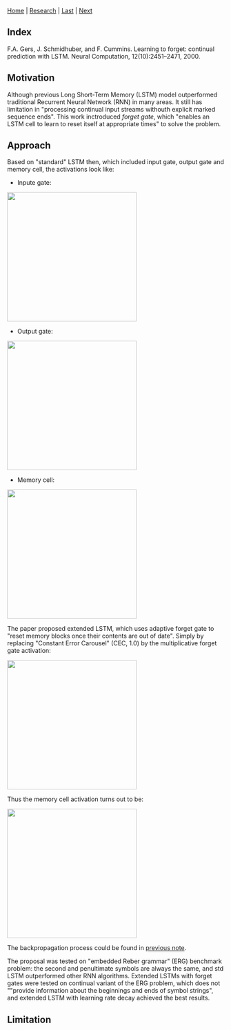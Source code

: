 [Home](https://clojia.github.io/) | [Research](https://clojia.github.io/research/) | [Last](https://clojia.github.io/research/2018-08-IR-Dist-Rep) | [Next](https://clojia.github.io/research/2018-09-IR-GANs)

## Index
F.A. Gers, J. Schmidhuber, and F. Cummins. Learning to forget: continual
prediction with LSTM. Neural Computation, 12(10):2451–2471,
2000.

## Motivation
Although previous Long Short-Term Memory (LSTM) model outperformed traditional Recurrent Neural Network (RNN) in many areas. It still has limitation in "processing continual input streams withouth explicit marked sequence ends". This work inctroduced *forget gate*, which "enables an LSTM cell to learn to reset itself at appropriate times" to solve the problem.

## Approach
Based on "standard" LSTM then, which included input gate, output gate and memory cell, the activations look like:
- Inpute gate:
<img src="../images/in_gate.png" width="300"> 

- Output gate:
<img src="../images/out_gate.png" width="300"> 

- Memory cell:
<img src="../images/cell.png" width="300"> 

The paper proposed extended LSTM, which uses adaptive forget gate to "reset memory blocks once their contents are out of date". Simply by replacing "Constant Error Carousel" (CEC, 1.0) by the multiplicative forget gate activation:

<img src="../images/forget_gate.png" width="300"> 

Thus the memory cell activation turns out to be:

<img src="../images/cell_new.png" width="300"> 

The backpropagation process could be found in [previous note](https://clojia.github.io/research/2018-08-IR-RNN-BP).

The proposal was tested on "embedded Reber grammar" (ERG) benchmark problem: the second and penultimate symbols are always the same, and std LSTM outperformed other RNN algorithms. Extended LSTMs with forget gates were tested on continual variant of the ERG problem, which does not ""provide information about the beginnings and ends of symbol strings", and extended LSTM with learning rate decay achieved the best results.

## Limitation 
